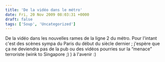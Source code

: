 ```yaml
---
title: 'De la vidéo dans le métro'
date: Fri, 20 Nov 2009 08:03:31 +0000
draft: false
tags: ['Soup', 'Uncategorized']
---
```


De la vidéo dans les nouvelles rames de la ligne 2 du métro. Pour l'intant c'est des scènes sympa du Paris du début du siècle dernier ; j'espère que ça ne deviendra pas de la pub ou des vidéos pourries sur la “menace” terroriste (wink to Singapore ;) ) à l'avenir :)